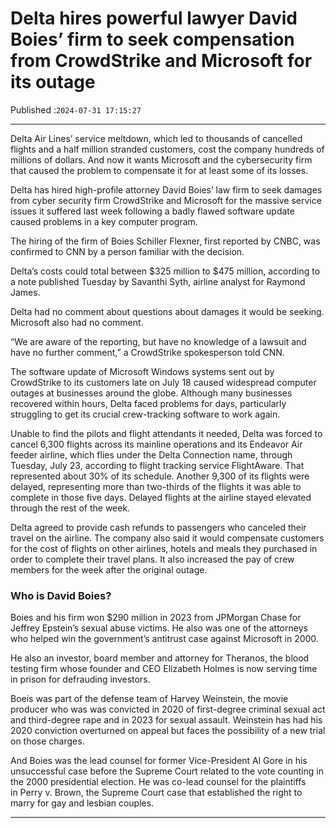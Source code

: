 # Delta hires powerful lawyer David Boies’ firm to seek compensation from CrowdStrike and Microsoft for its outage

Published :`2024-07-31 17:15:27`

---

Delta Air Lines’ service meltdown, which led to thousands of cancelled flights and a half million stranded customers, cost the company hundreds of millions of dollars. And now it wants Microsoft and the cybersecurity firm that caused the problem to compensate it for at least some of its losses.

Delta has hired high-profile attorney David Boies’ law firm to seek damages from cyber security firm CrowdStrike and Microsoft for the massive service issues it suffered last week following a badly flawed software update caused problems in a key computer program.

The hiring of the firm of Boies Schiller Flexner, first reported by CNBC, was confirmed to CNN by a person familiar with the decision.

Delta’s costs could total between $325 million to $475 million, according to a note published Tuesday by Savanthi Syth, airline analyst for Raymond James.

Delta had no comment about questions about damages it would be seeking. Microsoft also had no comment.

“We are aware of the reporting, but have no knowledge of a lawsuit and have no further comment,” a CrowdStrike spokesperson told CNN.

The software update of Microsoft Windows systems sent out by CrowdStrike to its customers late on July 18 caused widespread computer outages at businesses around the globe. Although many businesses recovered within hours, Delta faced problems for days, particularly struggling to get its crucial crew-tracking software to work again.

Unable to find the pilots and flight attendants it needed, Delta was forced to cancel 6,300 flights across its mainline operations and its Endeavor Air feeder airline, which flies under the Delta Connection name, through Tuesday, July 23, according to flight tracking service FlightAware. That represented about 30% of its schedule. Another 9,300 of its flights were delayed, representing more than two-thirds of the flights it was able to complete in those five days. Delayed flights at the airline stayed elevated through the rest of the week.

Delta agreed to provide cash refunds to passengers who canceled their travel on the airline. The company also said it would compensate customers for the cost of flights on other airlines, hotels and meals they purchased in order to complete their travel plans. It also increased the pay of crew members for the week after the original outage.

### Who is David Boies?

Boies and his firm won $290 million in 2023 from JPMorgan Chase for Jeffrey Epstein’s sexual abuse victims. He also was one of the attorneys who helped win the government’s antitrust case against Microsoft in 2000.

He also an investor, board member and attorney for Theranos, the blood testing firm whose founder and CEO Elizabeth Holmes is now serving time in prison for defrauding investors.

Boeis was part of the defense team of Harvey Weinstein, the movie producer who was was convicted in 2020 of first-degree criminal sexual act and third-degree rape and in 2023 for sexual assault. Weinstein has had his 2020 conviction overturned on appeal but faces the possibility of a new trial on those charges.

And Boies was the lead counsel for former Vice-President Al Gore in his unsuccessful case before the Supreme Court related to the vote counting in the 2000 presidential election. He was co-lead counsel for the plaintiffs in Perry v. Brown, the Supreme Court case that established the right to marry for gay and lesbian couples.

---

